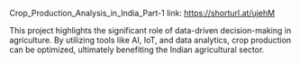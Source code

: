 Crop_Production_Analysis_in_India_Part-1 link: https://shorturl.at/ujehM

This project highlights the significant role of data-driven decision-making in agriculture. By utilizing tools like AI, IoT, and data analytics, crop production can be optimized, ultimately benefiting the Indian agricultural sector.
